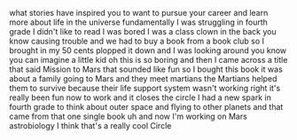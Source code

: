 what stories have inspired you to want to pursue your career and learn more about life in the universe fundamentally I was struggling in fourth grade I didn't like to read I was bored I was a class clown in the back you know causing trouble and we had to buy a book from a book club so I brought in my 50 cents plopped it down and I was looking around you know you can imagine a little kid oh this is so boring and then I came across a title that said Mission to Mars that sounded like fun so I bought this book it was about a family going to Mars and they meet martians the Martians helped them to survive because their life support system wasn't working right it's really been fun now to work and it closes the circle I had a new spark in fourth grade to think about outer space and flying to other planets and that came from that one single book uh and now I'm working on Mars astrobiology I think that's a really cool Circle